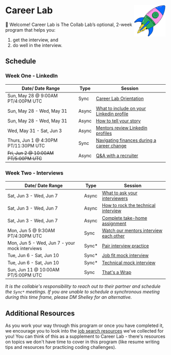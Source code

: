 # Career Lab <img align="right" width="100" height="100" alt="career lab rocket" src="https://github.com/the-collab-lab/career-lab-q1-2023/blob/main/session-docs/career-lab-rocket-100x100.png">

👋 Welcome! Career Lab is The Collab Lab’s optional, 2-week program that helps you:

1. get the interview, and
2. do well in the interview.

## Schedule

### Week One - LinkedIn
| Date/ Date Range                            | Type  | Session |
| ------------------------------------------- | ----- | -------------------------------------------------------------------------------------------------------- |
| Sun, May 28 @ 9:00AM PT/4:00PM UTC          | Sync  | [Career Lab Orientation](./session-docs/orientation.md)                                                  |
| Sun, May 28 - Wed, May 31                   | Async | [What to include on your Linkedin profile](./session-docs/what-to-include-on-linkedin.md)                |
| Sun, May 28 - Wed, May 31                   | Async | [How to tell your story](./session-docs/how-to-tell-your-story.md)                                       |
| Wed, May 31 - Sat, Jun 3                    | Async | [Mentors review Linkedin profiles](./session-docs/mentor-linkedin-review.md)                             |
| Thurs, Jun 1 @ 4:30PM PT/11:30PM UTC        | Sync  | [Navigating finances during a career change](./session-docs/navigating-finances-during-career-change.md) |
| ~~Fri, Jun 2 @ 10:00AM PT/5:00PM UTC~~          | Async  | [Q&A with a recruiter](./session-docs/q-and-a-with-recruiter.md)                                         |

### Week Two - Interviews
| Date/ Date Range                            | Type  | Session |
| ------------------------------------------- | ----- | -------------------------------------------------------------------------------------------------------- |
| Sat, Jun 3 - Wed, Jun 7                     | Async | [What to ask your interviewers](./session-docs/what-to-ask-your-interviewers.md)                         |
| Sat, Jun 3 - Wed, Jun 7                     | Async | [How to rock the technical interview](./session-docs/rock-the-technical-interview.md)                    |
| Sat, Jun 3 - Wed, Jun 7                     | Async | [Complete take-home assignment](./session-docs/complete-take-home-assignment.md)                         |
| Mon, Jun 5 @ 9:30AM PT/4:30PM UTC           | Sync  | [Watch our mentors interview each other](./session-docs/watch-mentors-interview.md)                      |
| Mon, Jun 5 - Wed, Jun 7 - your mock interviews     | Sync*  | [Pair interview practice](./session-docs/pair-interview-practice.md)                             |
| Tue, Jun 6 - Sat, Jun 10                    | Sync*  | [Job fit mock interview](./session-docs/mock-interview-job-fit.md)                                      |
| Tue, Jun 6 - Sat, Jun 10                    | Sync*  | [Technical mock interview](./session-docs/mock-interview-technical.md)                                  |
| Sun, Jun 11 @ 10:00AM PT/5:00PM UTC         | Sync  | [That's a Wrap](./session-docs/graduation.md)                                                            |

*It is the collabie's responsibility to reach out to their partner and schedule the `` Sync* `` meetings. If you are unable to schedule a synchronous meeting during this time frame, please DM Shelley for an alternative.*

## Additional Resources

As you work your way through this program or once you have completed it, we encourage you to look into the [job search resources](https://github.com/the-collab-lab/job-search-resources) we've collected for you! You can think of this as a supplement to Career Lab - there's resources on topics we don't have time to cover in this program (like resume writing tips and resources for practicing coding challenges).
